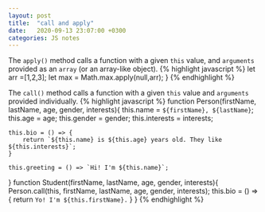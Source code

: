 ```yaml
---
layout: post
title:  "call and apply"
date:   2020-09-13 23:07:00 +0300
categories: JS notes
---
```

The `apply()` method calls a function with a given `this` value, and `arguments` provided as an `array` (or an array-like object).
{% highlight javascript %}
let arr =[1,2,3];
let max = Math.max.apply(null,arr);
}
{% endhighlight %}

The `call()` method calls a function with a given `this` value and `arguments` provided individually.
{% highlight javascript %}
function Person(firstName, lastName, age, gender, interests){
    this.name = `${firstName}, ${lastName}`;
    this.age = age;
    this.gender = gender;
    this.interests = interests;

    this.bio = () => {
        return `${this.name} is ${this.age} years old. They like ${this.interests}`;
    } 

    this.greeting = () => `Hi! I'm ${this.name}`;    
}
function Student(firstName, lastName, age, gender, interests){
    Person.call(this, firstName, lastName, age, gender, interests);
    this.bio = () => {
        return `Yo! I'm ${this.firstName}.`
    }
}
{% endhighlight %}


